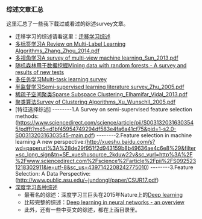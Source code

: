 ### 综述文章汇总

这里汇总了一些我下载过或看过的综述survey文章。

- 迁移学习的综述请看这里：[迁移学习综述](https://github.com/jindongwang/transferlearning#2迁移学习的综述文章)
- [多标签学习A Review on Multi-Label Learning Algorithms_Zhang_Zhou_2014.pdf](https://mega.nz/#!ZWhijBoS!Ql7HCV_fX3e2SyrjOgmjDGtGgawGLBIuGPXvdPqXAOw)
- [多视角学习A survey of multi-view machine learning_Sun_2013.pdf](https://mega.nz/#!IeB10Q5C!xH4iCXl0BAt3EAwx9Qbtu_AUTktGNaOvnAhe1K42FcE)
- [随机森林用于数据挖掘Mining data with random forests - A survey and results of new tests](https://mega.nz/#!MCQnhazB!Iqx8gKpLNseoRo-qvkXj4G5LiZKNeFW9DNMjOhAus0M)
- [多任务学习Multi-task learning survey](https://mega.nz/#!BLg0QCaD!Zwybj-5UW_8x4wDWsYvv6A0825co1lJ3CSCj2-jM1go)
- [半监督学习Semi-supervised learning literature survey_Zhu_2005.pdf](https://mega.nz/#!gKYVFTrI!sLkVspn3uVwVHWVhv3XUObmFBIVRdlhbHuqQXzuht_4)
- [稀疏子空间聚类Sparse Subspace Clustering_Elhamifar_Vidal_2013.pdf](https://mega.nz/#!0eAC2ajD!xWZhO9Pvh7qJwpHKkyYLnqKbLye9coSX0fd6WuyiIs4)
- [聚类算法Survey of Clustering Algorithms_Xu_WunschII_2005.pdf](https://mega.nz/#!dKJAjAqJ!BwiVi3KGDaGXIWGlIiOo9cenHcTmtRyAxNW6WgKFQgE)
- [特征选择综述]
--------1.A Survey on semi-supervised feature selection methods:(https://www.sciencedirect.com/science/article/pii/S0031320316303545/pdfft?md5=d1bf45954749294df583e4fa6a41cf75&pid=1-s2.0-S0031320316303545-main.pdf)
--------2.Feature selection in machine learning A new perspective:(http://xueshu.baidu.com/s?wd=paperuri%3A%28de29f951f2d943159b8b49636ae4c6e8%29&filter=sc_long_sign&tn=SE_xueshusource_2kduw22v&sc_vurl=http%3A%2F%2Fwww.sciencedirect.com%2Fscience%2Farticle%2Fpii%2FS0925231218302911&ie=utf-8&sc_us=4397142208242775010)
--------3.Feature Selection: A Data Perspective:(http://www.public.asu.edu/~jundongl/paper/CSUR17.pdf)
- [深度学习各种综述](https://mega.nz/#F!NaxA0ADS!QIxYDA6A760jfPbFbElCYA)
	- 最著名的综述：深度学习三巨头在2015年Nature上的[Deep learning](https://mega.nz/#!ZL4VFTiK!hcpVDDd9MtsFlBZHp-KaETk0bOAdcBaq_ioci75NrK8)
	- 比较完整的综述：[Deep learning in neural networks - an overview](https://mega.nz/#!lLJj3Rwb!t6yO7hDDYZHYj1UDFX17gAjQkZ77mmXhQKa0aayDhJg)
	- 此外，还有一些中英文的综述，都在上面目录里。
